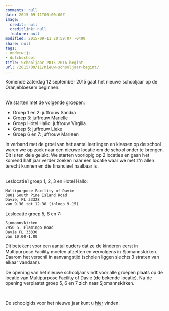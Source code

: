 ```yaml
---
comments: null
date: 2015-09-11T00:00:00Z
image:
  credit: null
  creditlink: null
  feature: null
modified: 2015-09-11 20:59:07 -0400
share: null
tags:
- onderwijs
- dutchschool
title: Schooljaar 2015-2016 begint
url: /2015/09/11/nieuw-schooljaar-begint/
---
```


Komende zaterdag 12 september 2015 gaat het nieuwe schooljaar op de Oranjebloesem beginnen.



<br/>
We starten met de volgende groepen:

- Groep 1 en 2: juffrouw Sandra
- Groep 3: juffrouw Marielle
- Groep Hotel Hallo: juffrouw Virgilia
- Groep 5: juffrouw Lieke
- Groep 6 en 7: juffrouw Marleen

In verband met de groei van het aantal leerlingen en klassen op de school waren we op zoek naar een nieuwe locatie om de school onder te brengen. Dit is ten dele gelukt. We starten voorlopig op 2 locaties en gaan het komend half jaar verder zoeken naar een locatie waar we met z'n allen terecht kunnen en die financieel haalbaar is.  

<br/>
Leslocatie1 groep 1, 2, 3 en Hotel Hallo:  

    Multipurpose Facility of Davie  
    3801 South Pine Island Road    
    Davie, FL 33328              
    van 9.30 tot 12.30 (inloop 9.15)       
    
Leslocatie groep 5, 6 en 7: 

    Sjomannskirken   
    2950 S. Flamingo Road  
    Davie FL 33330
    van 10.00-1.00

Dit betekent voor een aantal ouders dat ze de kinderen eerst in Multipurpose Facility moeten afzetten en vervolgens in Sjomannskirken. Daarom het verschil in aanvangstijd (scholen liggen slechts 3 straten van elkaar vandaan).

De opening van het nieuwe schooljaar vindt voor alle groepen plaats op de locatie van Multipurpose Facility of Davie (de bekende locatie). Na de opening verplaatst groep 5, 6 en 7 zich naar Sjomannskirken.


<br/>
   
   
De schoolgids voor het nieuwe jaar kunt u [hier](https://s3.amazonaws.com/oranjebloesem-leerling/Algemene+Informatie/Schoolgids+2015-2016.pdf) vinden.
